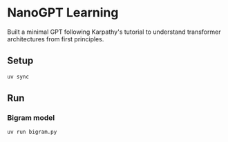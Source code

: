 # NanoGPT Learning

Built a minimal GPT following Karpathy's tutorial to understand transformer architectures from first principles.

## Setup
```bash
uv sync
```

## Run

### Bigram model
```bash
uv run bigram.py
```
